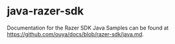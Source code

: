 # java-razer-sdk
Documentation for the Razer SDK Java Samples can be found at https://github.com/ouya/docs/blob/razer-sdk/java.md.
